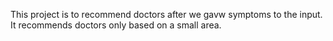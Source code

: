 This project is to recommend doctors after we gavw symptoms to the input. It recommends doctors only based on a small area.
